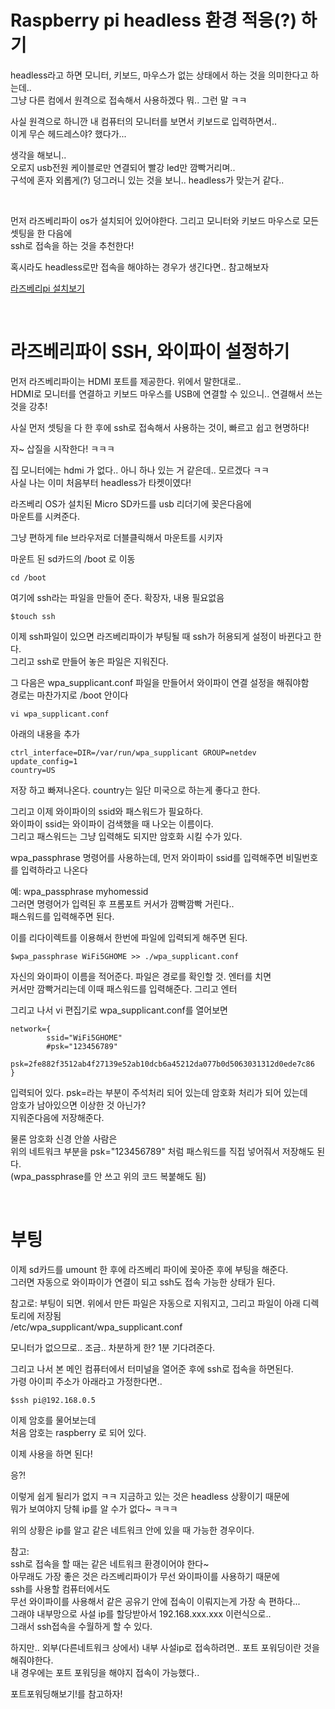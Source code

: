 # Raspberry pi headless 환경 적응(?) 하기
headless라고 하면 모니터, 키보드, 마우스가 없는 상태에서 하는 것을 의미한다고 하는데..  
그냥 다른 컴에서 원격으로 접속해서 사용하겠다 뭐.. 그런 말 ㅋㅋ

사실 원격으로 하니깐 내 컴퓨터의 모니터를 보면서 키보드로 입력하면서..  
이게 무슨 헤드레스야? 했다가...  

생각을 해보니..   
오로지 usb전원 케이블로만 연결되어 빨강 led만 깜빡거리며..  
구석에 혼자 외롭게(?) 덩그러니 있는 것을 보니.. headless가 맞는거 같다..  

<br>

먼저 라즈베리파이 os가 설치되어 있어야한다. 그리고 모니터와 키보드 마우스로 모든 셋팅을 한 다음에   
ssh로 접속을 하는 것을 추천한다!

혹시라도 headless로만 접속을 해야하는 경우가 생긴다면.. 참고해보자

[라즈베리pi 설치보기](/tag/raspberry)

<br>

# 라즈베리파이 SSH, 와이파이 설정하기
먼저 라즈베리파이는 HDMI 포트를 제공한다. 위에서 말한대로..  
HDMI로 모니터를 연결하고 키보드 마우스를 USB에 연결할 수 있으니.. 연결해서 쓰는 것을 강추!  

사실 먼저 셋팅을 다 한 후에 ssh로 접속해서 사용하는 것이, 빠르고 쉽고 현명하다!

자~ 삽질을 시작한다! ㅋㅋㅋ  

집 모니터에는 hdmi 가 없다.. 아니 하나 있는 거 같은데.. 모르겠다 ㅋㅋ   
사실 나는 이미 처음부터 headless가 타켓이였다! 

라즈베리 OS가 설치된 Micro SD카드를 usb 리더기에 꽂은다음에   
마운트를 시켜준다.  

그냥 편하게 file 브라우저로 더블클릭해서 마운트를 시키자

마운트 된 sd카드의 /boot 로 이동

```
cd /boot
```

여기에 ssh라는 파일을 만들어 준다. 확장자, 내용 필요없음
```
$touch ssh
```

이제 ssh파일이 있으면 라즈베리파이가 부팅될 때 ssh가 허용되게 설정이 바뀐다고 한다.   
그리고 ssh로 만들어 놓은 파일은 지워진다. 

그 다음은 wpa_supplicant.conf 파일을 만들어서 와이파이 연결 설정을 해줘야함   
경로는 마찬가지로 /boot 안이다
```
vi wpa_supplicant.conf
```

아래의 내용을 추가
```
ctrl_interface=DIR=/var/run/wpa_supplicant GROUP=netdev
update_config=1
country=US
```
저장 하고 빠져나온다. country는 일단 미국으로 하는게 좋다고 한다.

그리고 이제 와이파이의 ssid와 패스워드가 필요하다.  
와이파이 ssid는 와이파이 검색했을 때 나오는 이름이다.  
그리고 패스워드는 그냥 입력해도 되지만 암호화 시킬 수가 있다.

wpa_passphrase 명령어를 사용하는데, 먼저 와이파이 ssid를 입력해주면 비밀번호를 입력하라고 나온다

예:
wpa_passphrase myhomessid  
그러면 명령어가 입력된 후 프롬포트 커서가 깜빡깜빡 거린다..   
패스워드를 입력해주면 된다.  

이를 리다이렉트를 이용해서 한번에 파일에 입력되게 해주면 된다.
```
$wpa_passphrase WiFi5GHOME >> ./wpa_supplicant.conf 
```
자신의 와이파이 이름을 적어준다.  파일은 경로를 확인할 것. 엔터를 치면  
커서만 깜빡거리는데 이때 패스워드를 입력해준다. 그리고 엔터 

그리고 나서 vi 편집기로 wpa_supplicant.conf를 열어보면
```
network={
        ssid="WiFi5GHOME"
        #psk="123456789"
        psk=2fe882f3512ab4f27139e52ab10dcb6a45212da077b0d5063031312d0ede7c86
}

```
입력되어 있다.
psk=라는 부분이 주석처리 되어 있는데 암호화 처리가 되어 있는데   
암호가 남아있으면 이상한 것 아닌가?  
지워준다음에 저장해준다.  

물론 암호화 신경 안쓸 사람은   
위의 네트워크 부분을 psk="123456789" 처럼 패스워드를 직접 넣어줘서 저장해도 된다.  
(wpa_passphrase를 안 쓰고 위의 코드 복붙해도 됨)

<br>

# 부팅
이제 sd카드를 umount 한 후에 라즈베리 파이에 꽂아준 후에 부팅을 해준다.  
그러면 자동으로 와이파이가 연결이 되고 ssh도 접속 가능한 상태가 된다.  

참고로:
부팅이 되면. 위에서 만든 파일은 자동으로 지워지고, 그리고 파일이 아래 디렉토리에 저장됨  
/etc/wpa_supplicant/wpa_supplicant.conf  

모니터가 없으므로.. 조금.. 차분하게 한? 1분 기다려준다.  

그리고 나서 본 메인 컴퓨터에서 터미널을 열어준 후에 ssh로 접속을 하면된다.  
가령 아이피 주소가 아래라고 가정한다면..
```
$ssh pi@192.168.0.5
```
이제 암호를 물어보는데   
처음 암호는 raspberry 로 되어 있다.

이제 사용을 하면 된다!

응?!

이렇게 쉽게 될리가 없지 ㅋㅋ 지금하고 있는 것은 headless 상황이기 때문에  
뭐가 보여야지 당췌 ip를 알 수가 없다~ ㅋㅋㅋ

위의 상황은 ip를 알고 같은 네트워크 안에 있을 때 가능한 경우이다.

참고:  
ssh로 접속을 할 때는 같은 네트워크 환경이어야 한다~  
아무래도 가장 좋은 것은 라즈베리파이가 무선 와이파이를 사용하기 때문에   
ssh를 사용할 컴퓨터에서도  
무선 와이파이를 사용해서 같은 공유기 안에 접속이 이뤄지는게 가장 속 편하다...    
그래야 내부망으로 사설 ip를 할당받아서 192.168.xxx.xxx 이런식으로..  
그래서 ssh접속을 수월하게 할 수 있다.  

하지만.. 외부(다른네트워크 상에서) 내부 사설ip로 접속하려면.. 포트 포워딩이란 것을 해줘야한다.  
내 경우에는 포트 포워딩을 해야지 접속이 가능했다..

포트포워딩해보기!를 참고하자!

